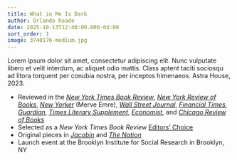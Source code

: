 ```yaml
---
title: What in Me Is Dark
author: Orlando Reade
date: 2025-10-13T12:40:00.000-04:00
sort_order: 1
image: 3740176-medium.jpg
---
```

Lorem ipsum dolor sit amet, consectetur adipiscing elit. Nunc vulputate libero et velit interdum, ac aliquet odio mattis. Class aptent taciti sociosqu ad litora torquent per conubia nostra, per inceptos himenaeos. Astra House, 2023. 

* Reviewed in the *[New York Times Book Review](https://www.nytimes.com/2024/12/17/books/review/what-satans-biographer-can-teach-us-about-tyranny-and-resistance.html)*, *[New York Review of Books](https://www.nybooks.com/articles/2025/03/27/a-milton-for-all-seasons-what-in-me-is-dark-reade/)*, *[New Yorker](https://www.newyorker.com/magazine/2024/12/23/what-in-me-is-dark-orlando-reade-book-review)* (Merve Emre), *[Wall Street Journal](https://www.wsj.com/arts-culture/books/what-in-me-is-dark-review-paradises-lost-and-found-2180686d)*, *[Financial Times](https://www.ft.com/content/462d00c6-cd5e-4731-a3aa-cf28c48cb967)*, *[Guardian](https://www.theguardian.com/books/2024/nov/19/what-in-me-is-dark-the-revolutionary-life-of-paradise-lost-review-john-milton-orlando-reade)*, *[Times Literary Supplement](https://www.the-tls.co.uk/literature/literary-criticism/what-in-me-is-dark-by-orlando-reade-book-review-andrea-brady)*, *[Economist](https://www.economist.com/culture/2025/01/01/why-do-rebels-and-revolutionaries-love-paradise-lost?utm_medium=social-media.content.np&utm_source=twitter&utm_campaign=editorial-social&utm_content=discovery.content)*, and *[Chicago Review of Books](https://chireviewofbooks.com/2024/12/20/what-in-me-is-dark/)*
* Selected as a *New York Times Book Review* [Editors’ Choice](https://www.nytimes.com/2024/12/26/books/review/new-books-recommendations.html)
* Original pieces in *[Jacobin](https://jacobin.com/2024/11/john-milton-paradise-lost-revolution)* and *[The Nation](https://www.thenation.com/article/culture/right-wing-epic-poetry/)*
* Launch event at the Brooklyn Institute for Social Research in Brooklyn, NY
